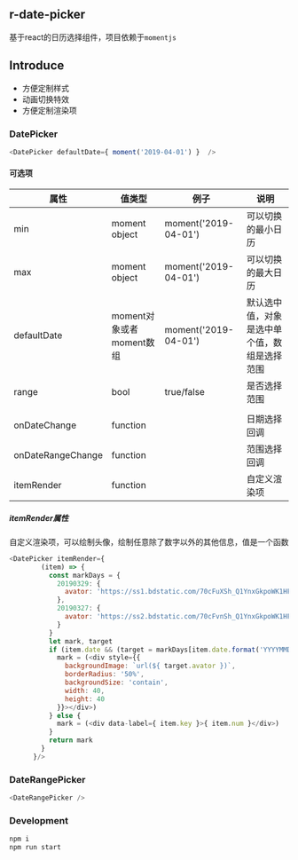 ## r-date-picker

基于react的日历选择组件，项目依赖于```momentjs```

## Introduce

 - 方便定制样式
 - 动画切换特效
 - 方便定制渲染项

### DatePicker

```javascript
<DatePicker defaultDate={ moment('2019-04-01') }  />
```

#### 可选项

| 属性 | 值类型 | 例子 | 说明 |
| ------------ | ------------ | ------------ | -- |
| min | moment object  |  moment('2019-04-01')  | 可以切换的最小日历 |
| max | moment object  |  moment('2019-04-01')  | 可以切换的最大日历 |
| defaultDate  | moment对象或者moment数组 | moment('2019-04-01') | 默认选中值，对象是选中单个值，数组是选择范围 |
| range | bool | true/false | 是否选择范围 |
|  | | |
| onDateChange | function | | 日期选择回调 |
| onDateRangeChange | function |  | 范围选择回调 |
| itemRender | function |  | 自定义渲染项 |

##### itemRender属性

自定义渲染项，可以绘制头像，绘制任意除了数字以外的其他信息，值是一个函数

```javascript
<DatePicker itemRender={ 
        (item) => { 
          const markDays = {
            20190329: {
              avator: 'https://ss1.bdstatic.com/70cFuXSh_Q1YnxGkpoWK1HF6hhy/it/u=4208386305,57701306&fm=27&gp=0.jpg'
            },
            20190327: {
              avator: 'https://ss2.bdstatic.com/70cFvnSh_Q1YnxGkpoWK1HF6hhy/it/u=2060761043,284284863&fm=27&gp=0.jpg'
            }
          }
          let mark, target
          if (item.date && (target = markDays[item.date.format('YYYYMMDD')])) {
            mark = (<div style={{ 
              backgroundImage: `url(${ target.avator })`, 
              borderRadius: '50%',
              backgroundSize: 'contain',
              width: 40,
              height: 40
            }}></div>)
          } else {
            mark = (<div data-label={ item.key }>{ item.num }</div>)
          }
          return mark
        } 
      }/>
```

### DateRangePicker 

```javascript
<DateRangePicker />
```


### Development
```bash
npm i
npm run start
```